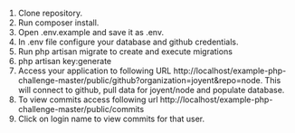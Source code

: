 1. Clone repository.
2. Run composer install.
3. Open .env.example and save it as .env.
4. In .env file configure your database and github credentials.
5. Run php artisan migrate to create and execute migrations
6. php artisan key:generate
7. Access your application to following URL http://localhost/example-php-challenge-master/public/github?organization=joyent&repo=node. This will connect to github, pull data for joyent/node and populate database.
8. To view commits access following url http://localhost/example-php-challenge-master/public/commits
9. Click on login name to view commits for that user.
